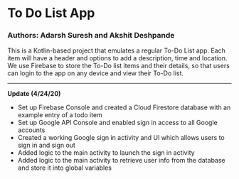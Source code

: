 # To Do List App

### Authors: Adarsh Suresh and Akshit Deshpande

This is a Kotlin-based project that emulates a regular To-Do List app. Each item will have a header and options to add a description, time and location. We use Firebase to store the To-Do list items and their details, so that users can login to the app on any device and view their To-Do list.

---

**Update (4/24/20)**
- Set up Firebase Console and created a Cloud Firestore database with an example entry of a todo item
- Set up Google API Console and enabled sign in access to all Google accounts
- Created a working Google sign in activity and UI which allows users to sign in and sign out
- Added logic to the main activity to launch the sign in activity
- Added logic to the main activity to retrieve user info from the database and store it into global variables
